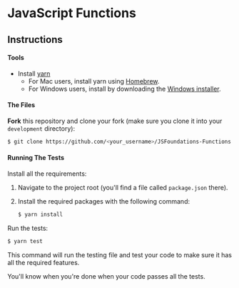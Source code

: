 # JavaScript Functions

## Instructions

#### Tools

- Install [yarn](https://classic.yarnpkg.com/en/docs/install/)
  - For Mac users, install yarn using [Homebrew](https://classic.yarnpkg.com/en/docs/install/#mac-stable).
  - For Windows users, install by downloading the [Windows installer](https://classic.yarnpkg.com/latest.msi).

#### The Files

**Fork** this repository and clone your fork (make sure you clone it into your `development` directory):

```bash
$ git clone https://github.com/<your_username>/JSFoundations-Functions.git
```

#### Running The Tests

Install all the requirements:

1. Navigate to the project root (you'll find a file called `package.json` there).
2. Install the required packages with the following command:

   ```bash
   $ yarn install
   ```

Run the tests:

```bash
$ yarn test
```

This command will run the testing file and test your code to make sure it has all the required features.

You'll know when you're done when your code passes all the tests.

